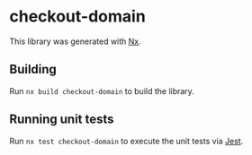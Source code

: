# checkout-domain

This library was generated with [Nx](https://nx.dev).

## Building

Run `nx build checkout-domain` to build the library.

## Running unit tests

Run `nx test checkout-domain` to execute the unit tests via [Jest](https://jestjs.io).

